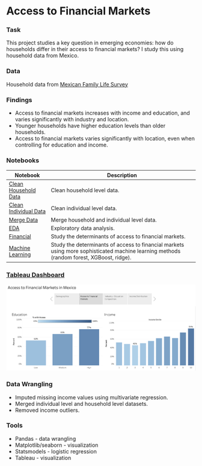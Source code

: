 # Access to Financial Markets
### Task
This project studies a key question in emerging economies: how do households differ in their access to financial markets? I study this using household data from Mexico.

### Data
Household data from [Mexican Family Life Survey](http://www.ennvih-mxfls.org/english/)

### Findings
- Access to financial markets increases with income and education, and varies significantly with industry and location.
- Younger households have higher education levels than older households.
- Access to financial markets varies significantly with location, even when controlling for education and income.

### Notebooks

| Notebook                                                                 | Description                                           |
| ------------------------------------------------------------------------ | ----------------------------------------------------- |
| [Clean Household Data](./notebooks/2005/01_clean_household_2005.ipynb)   | Clean household level data.                            |
| [Clean Individual Data](./notebooks/2005/01_clean_individual_2005.ipynb) | Clean individual level data.                           |
| [Merge Data](./notebooks/2005/02_merge_household_individual_2005.ipynb)  | Merge household and individual level data.             |
| [EDA](./notebooks/2005/03_EDA.ipynb)                                     | Exploratory data analysis.                             |
| [Financial](./notebooks/2005/03_financial.ipynb)                        | Study the determinants of access to financial markets. |
| [Machine Learning](./notebooks/2005/03_machine_learning.ipynb)                        | Study the determinants of access to financial markets using more sophisticated machine learning methods (random forest, XGBoost, ridge). |



### [Tableau Dashboard](https://public.tableau.com/app/profile/mitchell.vaughn4481/viz/AccesstoFinancialMarkets_17064813522530/AccesstoFinancialMarketsinMexico)

![image](fig/tableau_screenshot.png)

### Data Wrangling
- Imputed missing income values using multivariate regression.
- Merged individual level and household level datasets.
- Removed income outliers.

### Tools
- Pandas - data wrangling
- Matplotlib/seaborn - visualization
- Statsmodels - logistic regression
- Tableau - visualization
